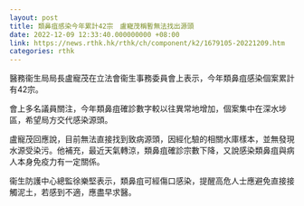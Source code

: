 ```yaml
---
layout: post
title: 類鼻疽感染今年累計42宗　盧寵茂稱暫無法找出源頭
date: 2022-12-09 12:33:40.000000000 +08:00
link: https://news.rthk.hk/rthk/ch/component/k2/1679105-20221209.htm
categories: rthk
---
```


醫務衞生局局長盧寵茂在立法會衞生事務委員會上表示，今年類鼻疽感染個案累計有42宗。

會上多名議員關注，今年類鼻疽確診數字較以往異常地增加，個案集中在深水埗區，希望局方交代感染源頭。

盧寵茂回應說，目前無法直接找到致病源頭，因經化驗的相關水庫樣本，並無發現水源受染污。他補充，最近天氣轉涼，類鼻疽確診宗數下降，又說感染類鼻疽與病人本身免疫力有一定關係。

衞生防護中心總監徐樂堅表示，類鼻疽可經傷口感染，提醒高危人士應避免直接接觸泥土，若感到不適，應盡早求醫。

